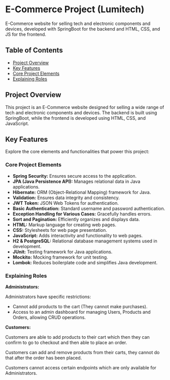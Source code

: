 # E-Commerce Project (Lumitech)

E-Commerce website for selling tech and electronic components and devices, developed with SpringBoot for the backend and HTML, CSS, and JS for the frontend.

## Table of Contents

- [Project Overview](#project-overview)
- [Key Features](#key-features)
- [Core Project Elements](#core-project-elements)
- [Explaining Roles](#explaining-roles)

## Project Overview

This project is an E-Commerce website designed for selling a wide range of tech and electronic components and devices. The backend is built using SpringBoot, while the frontend is developed using HTML, CSS, and JavaScript.

## Key Features

Explore the core elements and functionalities that power this project:

### Core Project Elements

- **Spring Security:** Ensures secure access to the application.
- **JPA (Java Persistence API):** Manages relational data in Java applications.
- **Hibernate:** ORM (Object-Relational Mapping) framework for Java.
- **Validation:** Ensures data integrity and consistency.
- **JWT Token:** JSON Web Tokens for authentication.
- **Basic Authentication:** Standard username and password authentication.
- **Exception Handling for Various Cases:** Gracefully handles errors.
- **Sort and Pagination:** Efficiently organizes and displays data.
- **HTML:** Markup language for creating web pages.
- **CSS:** Stylesheets for web page presentation.
- **JavaScript:** Adds interactivity and functionality to web pages.
- **H2 & PostgreSQL:** Relational database management systems used in development.
- **JUnit:** Testing framework for Java applications.
- **Mockito:** Mocking framework for unit testing.
- **Lombok:** Reduces boilerplate code and simplifies Java development.

### Explaining Roles

**Administrators:** 

Administrators have specific restrictions:

- Cannot add products to the cart (They cannot make purchases).
- Access to an admin dashboard for managing Users, Products and Orders, allowing CRUD operations.

**Customers:**

Customers are able to add products to their cart which then they can confirm to go to checkout and then able to place an order. 

Customers can add and remove products from their carts, they cannot do that after the order has been placed.

Customers cannot access certain endpoints which are only available for Administrators.
